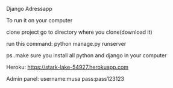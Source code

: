 
Django Adressapp

To run it on your computer 

clone project 
go to directory where you clone(download it)

run this command: python manage.py runserver

ps..make sure you install all python and django in your computer

Heroku:
https://stark-lake-54927.herokuapp.com 

Admin panel:
username:musa
pass:pass123123
